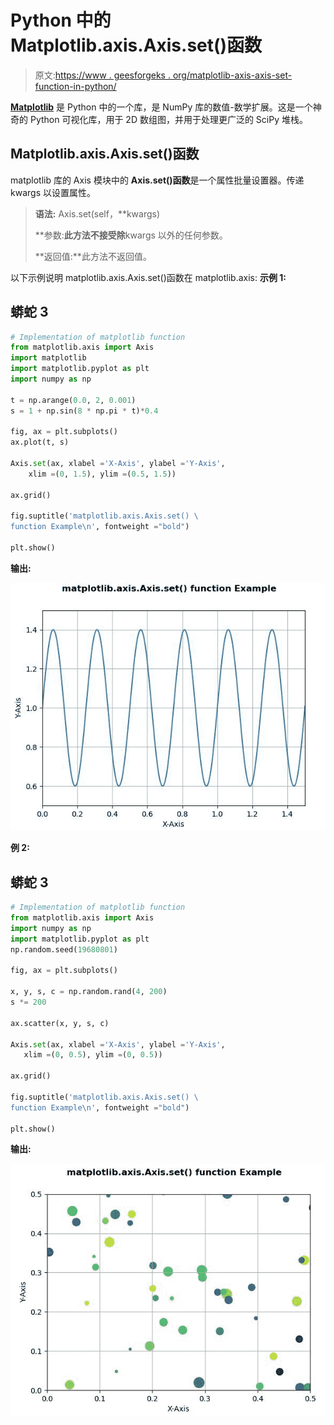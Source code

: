 # Python 中的 Matplotlib.axis.Axis.set()函数

> 原文:[https://www . geesforgeks . org/matplotlib-axis-axis-set-function-in-python/](https://www.geeksforgeeks.org/matplotlib-axis-axis-set-function-in-python/)

[**Matplotlib**](https://www.geeksforgeeks.org/python-introduction-matplotlib/) 是 Python 中的一个库，是 NumPy 库的数值-数学扩展。这是一个神奇的 Python 可视化库，用于 2D 数组图，并用于处理更广泛的 SciPy 堆栈。

## Matplotlib.axis.Axis.set()函数

matplotlib 库的 Axis 模块中的 **Axis.set()函数**是一个属性批量设置器。传递 kwargs 以设置属性。

> **语法:** Axis.set(self，**kwargs)
> 
> **参数:**此方法不接受除**kwargs 以外的任何参数。
> 
> **返回值:**此方法不返回值。

以下示例说明 matplotlib.axis.Axis.set()函数在 matplotlib.axis:
**示例 1:**

## 蟒蛇 3

```py
# Implementation of matplotlib function
from matplotlib.axis import Axis
import matplotlib  
import matplotlib.pyplot as plt  
import numpy as np  

t = np.arange(0.0, 2, 0.001)  
s = 1 + np.sin(8 * np.pi * t)*0.4

fig, ax = plt.subplots()  
ax.plot(t, s)  

Axis.set(ax, xlabel ='X-Axis', ylabel ='Y-Axis',  
    xlim =(0, 1.5), ylim =(0.5, 1.5))  

ax.grid()  

fig.suptitle('matplotlib.axis.Axis.set() \
function Example\n', fontweight ="bold")  

plt.show() 
```

**输出:**

![](img/d217cb1cf8d92ba311cb09dca336c073.png)

**例 2:**

## 蟒蛇 3

```py
# Implementation of matplotlib function
from matplotlib.axis import Axis
import numpy as np  
import matplotlib.pyplot as plt  
np.random.seed(19680801)  

fig, ax = plt.subplots()  

x, y, s, c = np.random.rand(4, 200)  
s *= 200

ax.scatter(x, y, s, c) 

Axis.set(ax, xlabel ='X-Axis', ylabel ='Y-Axis',  
   xlim =(0, 0.5), ylim =(0, 0.5))  

ax.grid()   

fig.suptitle('matplotlib.axis.Axis.set() \
function Example\n', fontweight ="bold")  

plt.show() 
```

**输出:**

![](img/fde64ef61ee800fef9c2cac8a43fc867.png)